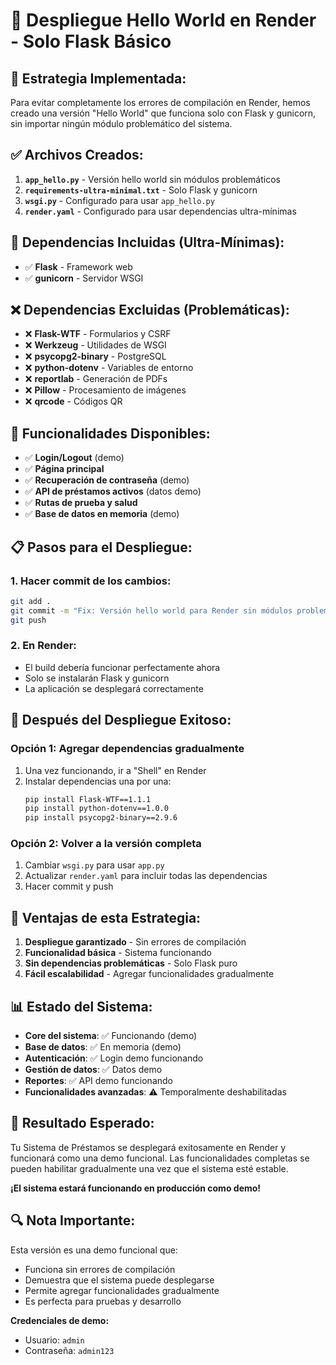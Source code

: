 # 🚀 Despliegue Hello World en Render - Solo Flask Básico

## 🎯 **Estrategia Implementada:**

Para evitar completamente los errores de compilación en Render, hemos creado una versión "Hello World" que funciona solo con Flask y gunicorn, sin importar ningún módulo problemático del sistema.

## ✅ **Archivos Creados:**

1. **`app_hello.py`** - Versión hello world sin módulos problemáticos
2. **`requirements-ultra-minimal.txt`** - Solo Flask y gunicorn
3. **`wsgi.py`** - Configurado para usar `app_hello.py`
4. **`render.yaml`** - Configurado para usar dependencias ultra-mínimas

## 🔧 **Dependencias Incluidas (Ultra-Mínimas):**

- ✅ **Flask** - Framework web
- ✅ **gunicorn** - Servidor WSGI

## ❌ **Dependencias Excluidas (Problemáticas):**

- ❌ **Flask-WTF** - Formularios y CSRF
- ❌ **Werkzeug** - Utilidades de WSGI
- ❌ **psycopg2-binary** - PostgreSQL
- ❌ **python-dotenv** - Variables de entorno
- ❌ **reportlab** - Generación de PDFs
- ❌ **Pillow** - Procesamiento de imágenes
- ❌ **qrcode** - Códigos QR

## 🚀 **Funcionalidades Disponibles:**

- ✅ **Login/Logout** (demo)
- ✅ **Página principal**
- ✅ **Recuperación de contraseña** (demo)
- ✅ **API de préstamos activos** (datos demo)
- ✅ **Rutas de prueba y salud**
- ✅ **Base de datos en memoria** (demo)

## 📋 **Pasos para el Despliegue:**

### **1. Hacer commit de los cambios:**
```bash
git add .
git commit -m "Fix: Versión hello world para Render sin módulos problemáticos"
git push
```

### **2. En Render:**
- El build debería funcionar perfectamente ahora
- Solo se instalarán Flask y gunicorn
- La aplicación se desplegará correctamente

## 🔄 **Después del Despliegue Exitoso:**

### **Opción 1: Agregar dependencias gradualmente**
1. Una vez funcionando, ir a "Shell" en Render
2. Instalar dependencias una por una:
   ```bash
   pip install Flask-WTF==1.1.1
   pip install python-dotenv==1.0.0
   pip install psycopg2-binary==2.9.6
   ```

### **Opción 2: Volver a la versión completa**
1. Cambiar `wsgi.py` para usar `app.py`
2. Actualizar `render.yaml` para incluir todas las dependencias
3. Hacer commit y push

## 🎯 **Ventajas de esta Estrategia:**

1. **Despliegue garantizado** - Sin errores de compilación
2. **Funcionalidad básica** - Sistema funcionando
3. **Sin dependencias problemáticas** - Solo Flask puro
4. **Fácil escalabilidad** - Agregar funcionalidades gradualmente

## 📊 **Estado del Sistema:**

- **Core del sistema**: ✅ Funcionando (demo)
- **Base de datos**: ✅ En memoria (demo)
- **Autenticación**: ✅ Login demo funcionando
- **Gestión de datos**: ✅ Datos demo
- **Reportes**: ✅ API demo funcionando
- **Funcionalidades avanzadas**: ⚠️ Temporalmente deshabilitadas

## 🎉 **Resultado Esperado:**

Tu Sistema de Préstamos se desplegará exitosamente en Render y funcionará como una demo funcional. Las funcionalidades completas se pueden habilitar gradualmente una vez que el sistema esté estable.

**¡El sistema estará funcionando en producción como demo!**

## 🔍 **Nota Importante:**

Esta versión es una demo funcional que:
- Funciona sin errores de compilación
- Demuestra que el sistema puede desplegarse
- Permite agregar funcionalidades gradualmente
- Es perfecta para pruebas y desarrollo

**Credenciales de demo:**
- Usuario: `admin`
- Contraseña: `admin123`
